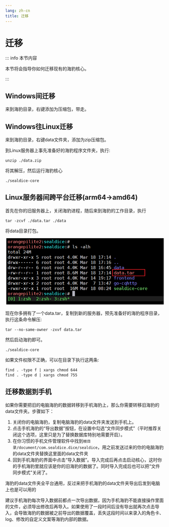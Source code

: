 ```yaml
---
lang: zh-cn
title: 迁移
---
```


# 迁移

::: info 本节内容

本节将会指导你如何迁移现有的海豹核心。

:::

## Windows间迁移

来到海豹目录，右键添加为压缩包，带走。



## Windows往Linux迁移

来到海豹目录，右键data文件夹，添加为zip压缩包。

到Linux服务器上事先准备好的海豹程序文件夹，执行:

```shell
unzip ./data.zip
```

将其解压，然后运行海豹核心

```
./sealdice-core
```

## Linux服务器间跨平台迁移(arm64->amd64)

首先在你的旧服务器上，关闭海豹进程，随后来到海豹的工作目录，执行

```
tar -zcvf ./data.tar ./data
```

将data目录打包。

![image-20220319011719014](./images/image-20220319011719014.png)



现在你多拥有了一个data.tar，复制到新的服务器，预先准备好的海豹程序目录，执行这条命令解压:

```
tar --no-same-owner -zxvf data.tar
```

然后启动海豹即可。

```
./sealdice-core
```

如果文件权限不正确，可以在目录下执行这两条:

```
find . -type f | xargs chmod 644
find . -type d | xargs chmod 755
```

## 迁移数据到手机

如果你需要把旧的电脑海豹的数据转移到手机海豹上，那么你需要转移旧海豹的data文件夹。步骤如下：

1. 关闭你的电脑海豹，复制电脑海豹的data文件夹发送到手机上。
2. 点击手机海豹的“导出数据”按钮，在设置中勾选“文件同步模式”（平时推荐关闭这个选项，这里只是为了替换数据库特别地需要开启）。
3. 在你习惯的手机文件管理软件中找到`根目录/document/com.sealdice.dice/sealdice`，用之前发送过来的你的电脑海豹的data文件夹替换这里面的data文件夹
4. 回到手机海豹的界面中点击“导入数据”。导入完成后再点击启动核心，这时你的手机海豹里就应该是你的旧海豹的数据了。同时导入完成后也可以把“文件同步模式”关闭了。

海豹的data文件夹全平台通用，反过来把手机海豹的data文件夹导出后发到电脑上也是可以用的

建议手机海豹每次导入数据前都点一次导出数据，因为手机海豹不能直接操作里面的文件，必须导出修改后再导入。如果使用了一段时间后没有导出就再次点击导入，会导致海豹的数据被之前导出的数据覆盖，丢失这段时间以来录入的角色卡、log、修改的自定义文案等海豹内部的数据。